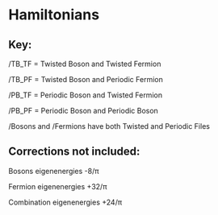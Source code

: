 # Hamiltonians

## Key:
/TB_TF = Twisted Boson and Twisted Fermion

/TB_PF = Twisted Boson and Periodic Fermion

/PB_TF = Periodic Boson and Twisted Fermion

/PB_PF = Periodic Boson and Periodic Boson


/Bosons and /Fermions have both Twisted and Periodic Files


## Corrections not included:
Bosons eigenenergies -8/π 

Fermion eigenenergies +32/π 

Combination eigenenergies +24/π 

